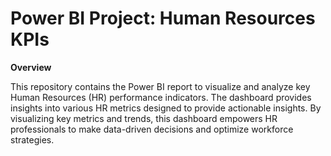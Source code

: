 # Power BI Project: Human Resources KPIs

**Overview**

This repository contains the Power BI report to visualize and analyze key Human Resources (HR) performance indicators. The dashboard provides insights into various HR metrics designed to provide actionable insights. By visualizing key metrics and trends, this dashboard empowers HR professionals to make data-driven decisions and optimize workforce strategies.
